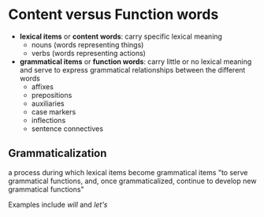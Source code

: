 # Content versus Function words

- **lexical items** or **content words**: carry specific lexical meaning
  - nouns (words representing things)
  - verbs (words representing actions)
- **grammatical items** or **function words**: carry little or no lexical meaning and serve to express grammatical relationships between the different words
  - affixes
  - prepositions
  - auxiliaries
  - case markers
  - inflections
  - sentence connectives

## Grammaticalization

a process during which lexical items become grammatical items "to serve grammatical functions, and, once grammaticalized, continue to develop new grammatical functions"

Examples include *will* and *let's*

